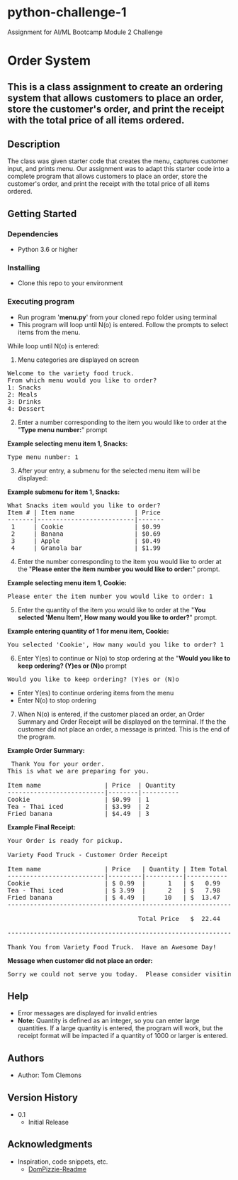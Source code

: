 # python-challenge-1
Assignment for AI/ML Bootcamp Module 2 Challenge
# Order System

This is a class assignment to create an ordering system that allows customers to place an order, store the customer's order, and print the receipt with the total price of all items ordered.
---------------------------------------------------------------------

## Description

The class was given starter code that creates the menu, captures customer input, and prints menu.  Our assignment was to adapt this starter code into a complete program that allows customers to place an order, store the customer's order, and print the receipt with the total price of all items ordered.

## Getting Started

### Dependencies

- Python 3.6 or higher

### Installing

- Clone this repo to your environment

### Executing program

- Run program '**menu.py**' from your cloned repo folder using terminal
- This program will loop until N(o) is entered.  Follow the prompts to select items from the menu.

While loop until N(o) is entered:

1. Menu categories are displayed on screen
<pre>Welcome to the variety food truck.
From which menu would you like to order?
1: Snacks
2: Meals
3: Drinks
4: Dessert
</pre>

2. Enter a number corresponding to the item you would like to order at the "**Type menu number:**" prompt

**Example selecting menu item 1, Snacks:**

<pre>Type menu number: 1
</pre>

3. After your entry, a submenu for the selected menu item will be displayed:

**Example submenu for item 1, Snacks:**

<pre>What Snacks item would you like to order?
Item # | Item name                | Price
-------|--------------------------|-------
 1     | Cookie                   | $0.99
 2     | Banana                   | $0.69
 3     | Apple                    | $0.49
 4     | Granola bar              | $1.99
</pre>

4. Enter the number corresponding to the item you would like to order at the "**Please enter the item number you would like to order:**" prompt.

**Example selecting menu item 1, Cookie:**

<pre>Please enter the item number you would like to order: 1
</pre>

5. Enter the quantity of the item you would like to order at the "**You selected 'Menu Item', How many would you like to order?**" prompt.

**Example entering quantity of 1 for menu item, Cookie:**

<pre>You selected 'Cookie', How many would you like to order? 1
</pre>

6. Enter Y(es) to continue or N(o) to stop ordering at the "**Would you like to keep ordering? (Y)es or (N)o** prompt

<pre>Would you like to keep ordering? (Y)es or (N)o
</pre>

-  Enter Y(es) to continue ordering items from the menu
-  Enter N(o) to stop ordering

7. When N(o) is entered, if the customer placed an order, an Order Summary and Order Receipt will be displayed on the terminal.  If the the customer did not place an order, a message is printed.  This is the end of the program.

**Example Order Summary:**

<pre> Thank You for your order.
This is what we are preparing for you.

Item name                 | Price  | Quantity
--------------------------|--------|----------
Cookie                    | $0.99  | 1
Tea - Thai iced           | $3.99  | 2
Fried banana              | $4.49  | 3
</pre>

**Example Final Receipt:**

<pre>Your Order is ready for pickup.

Variety Food Truck - Customer Order Receipt

Item name                 | Price   | Quantity | Item Total
--------------------------|---------|----------|-----------
Cookie                    | $ 0.99  |      1   | $   0.99
Tea - Thai iced           | $ 3.99  |      2   | $   7.98
Fried banana              | $ 4.49  |     10   | $  13.47
------------------------------------------------------------

                                   Total Price   $  22.44

------------------------------------------------------------

Thank You from Variety Food Truck.  Have an Awesome Day!
</pre>

**Message when customer did not place an order:**

<pre>Sorry we could not serve you today.  Please consider visiting us again.
</pre>


## Help

- Error messages are displayed for invalid entries
- **Note:**  Quantity is defined as an integer, so you can enter large quantities.  If a large quantity is entered, the program will work, but the receipt format will be impacted if a quantity of 1000 or larger is entered.

## Authors

- Author:  Tom Clemons

## Version History

- 0.1
    - Initial Release

## Acknowledgments

- Inspiration, code snippets, etc.
  - [DomPizzie-Readme](https://gist.github.com/DomPizzie/7a5ff55ffa9081f2de27c315f5018afc "DonPIzzie-Readme")
